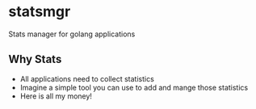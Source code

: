 # statsmgr
Stats manager for golang applications 

## Why Stats
- All applications need to collect statistics
- Imagine a simple tool you can use to add and mange those statistics
- Here is all my money!

